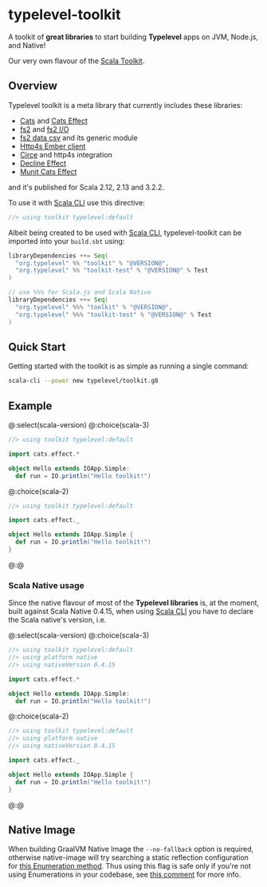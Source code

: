 # typelevel-toolkit

A toolkit of **great libraries** to start building **Typelevel** apps on JVM, Node.js, and Native!

Our very own flavour of the [Scala Toolkit].

## Overview

Typelevel toolkit is a meta library that currently includes these libraries:

- [Cats] and [Cats Effect]
- [fs2] and [fs2 I/O]
- [fs2 data csv] and its generic module
- [Http4s Ember client]
- [Circe] and http4s integration
- [Decline Effect]
- [Munit Cats Effect]

and it's published for Scala 2.12, 2.13 and 3.2.2.

To use it with [Scala CLI] use this directive:
```scala
//> using toolkit typelevel:default
```

Albeit being created to be used with [Scala CLI], typelevel-toolkit can be imported into your `build.sbt` using:
```scala
libraryDependencies ++= Seq(
  "org.typelevel" %% "toolkit" % "@VERSION@",
  "org.typelevel" %% "toolkit-test" % "@VERSION@" % Test
)

// use %%% for Scala.js and Scala Native
libraryDependencies ++= Seq(
  "org.typelevel" %%% "toolkit" % "@VERSION@",
  "org.typelevel" %%% "toolkit-test" % "@VERSION@" % Test
)
```

## Quick Start

Getting started with the toolkit is as simple as running a single command:

```sh
scala-cli --power new typelevel/toolkit.g8
```

## Example

@:select(scala-version)
@:choice(scala-3)
```scala mdoc:reset:silent
//> using toolkit typelevel:default

import cats.effect.*

object Hello extends IOApp.Simple:
  def run = IO.println("Hello toolkit!")
```
@:choice(scala-2)
```scala mdoc:reset:silent
//> using toolkit typelevel:default

import cats.effect._

object Hello extends IOApp.Simple {
  def run = IO.println("Hello toolkit!")
}
```
@:@

### Scala Native usage

Since the native flavour of most of the **Typelevel libraries** is, at the moment, built against Scala Native 0.4.15, when using [Scala CLI] you have to declare the Scala native's version, i.e.

@:select(scala-version)
@:choice(scala-3)
```scala mdoc:reset:silent
//> using toolkit typelevel:default
//> using platform native
//> using nativeVersion 0.4.15

import cats.effect.*

object Hello extends IOApp.Simple:
  def run = IO.println("Hello toolkit!")
```
@:choice(scala-2)
```scala mdoc:reset:silent
//> using toolkit typelevel:default
//> using platform native
//> using nativeVersion 0.4.15

import cats.effect._

object Hello extends IOApp.Simple {
  def run = IO.println("Hello toolkit!")
}
```
@:@

## Native Image

When building GraalVM Native Image the `--no-fallback` option is required, otherwise native-image will try searching
a static reflection configuration for [this Enumeration method]. Thus using this flag is safe only if you're not using
Enumerations in your codebase, see [this comment] for more info.

[Scala CLI]: https://scala-cli.virtuslab.org
[Scala Toolkit]: https://docs.scala-lang.org/toolkit/introduction.html
[Cats]: https://typelevel.org/cats
[Cats Effect]: https://typelevel.org/cats-effect
[fs2]: https://fs2.io/#/
[fs2 I/O]: https://fs2.io/#/io
[fs2 data csv]: https://fs2-data.gnieh.org/documentation/csv/
[Http4s Ember Client]: https://http4s.org/v0.23/docs/client.html
[Circe]: https://circe.github.io/circe/
[Decline Effect]: https://ben.kirw.in/decline/effect.html
[Munit Cats Effect]: https://github.com/typelevel/munit-cats-effect

[this Enumeration method]: https://github.com/scala/scala/blob/v2.13.8/src/library/scala/Enumeration.scala#L190-L215=
[this comment]: https://github.com/typelevel/cats-effect/issues/3051#issuecomment-1167026949
